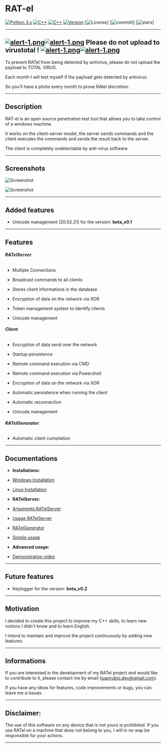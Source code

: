 
  

# RAT-el

  

[![Python 3.x](https://img.shields.io/badge/Language-Python3-blue.svg)](https://www.python.org/) [![C++](https://img.shields.io/badge/Language-C++-ff69b4.svg)](https://www.cplusplus.com/) [![C++](https://img.shields.io/badge/Language-SQL-grey.svg)](https://en.wikipedia.org/wiki/SQL) [![Version](https://img.shields.io/badge/Version-Beta-green.svg)](https://github.com/FrenchCisco/RATel) [![License](https://img.shields.io/badge/License-MIT-green.svg)] [![committ](https://img.shields.io/github/commit-activity/m/FrenchCisco/ratel)] [![stars]( https://img.shields.io/github/stars/frenchcisco/ratel?style=social)]

  

---

  

## [![alert-1.png](https://i.postimg.cc/kXryfM9b/alert-1.png)](https://postimg.cc/RqRf0BWS)[![alert-1.png](https://i.postimg.cc/kXryfM9b/alert-1.png)](https://postimg.cc/RqRf0BWS) Please do not upload to virustotal ! [![alert-1.png](https://i.postimg.cc/kXryfM9b/alert-1.png)](https://postimg.cc/RqRf0BWS)[![alert-1.png](https://i.postimg.cc/kXryfM9b/alert-1.png)](https://postimg.cc/RqRf0BWS)

  
  

To prevent RATel from being detected by antivirus, please do not upload the payload to TOTAL VIRUS.

Each month I will test myself if the payload gets detected by antivirus.

So you’ll have a photo every month to prove RAtel discretion.

  

---

  

## Description

  

RAT-el is an open source penetration test tool that allows you to take control of a windows machine.

It works on the client-server model, the server sends commands and the client executes the commands and sends the result back to the server.

The client is completely undetectable by anti-virus software.

  

---

  

## Screenshots

![Screenshot](https://github.com/FrenchCisco/RATel/blob/main/docs/pics/banner.png)

![Screenshot](https://github.com/FrenchCisco/RATel/blob/main/docs/pics/--list.png)

  

---

## Added features  
  - Unicode management (20.02.21) for the version: **beta_v0.1**
  
 ---

## Features

  

###### **RATelServer**:

- Multiple Connections

- Broadcast commands to all clients

- Stores client informations in the database

- Encryption of data on the network via XOR

- Token management system to identify clients

- Unicode management
  

###### **Client**:

- Encryption of data send over the network

- Startup persistence

- Remote command execution via CMD

- Remote command execution via Powershell

- Encryption of data on the network via XOR

- Automatic persistence when running the client

- Automatic reconnection

- Unicode management
  

###### **RATelGenerator**:

- Automatic client compilation

---
  

## Documentations

-  **Installations:**

-  [Windows Installation](https://github.com/FrenchCisco/RATel/wiki/Windows-Installation-Tutorial)

-  [Linux Installation](https://github.com/FrenchCisco/RATel/wiki/Linux-Installation-Tutorial)

-  **RATelServer:**

-  [Arguments RATelServer](https://github.com/FrenchCisco/RATel/wiki/Documentation-RATelServer-Argument)

-  [Usage RATelServer](https://github.com/FrenchCisco/RATel/wiki/Usage--RATelServer)

-  [RATelGenerator](https://github.com/FrenchCisco/RATel/wiki/Usage-RATelGenerator)

-  [Simple usage](https://github.com/FrenchCisco/RATel/wiki/Simple-usage)

-  **Advanced usage:**

-  [Demonstration video](https://www.youtube.com/watch?v=71Cs0qb9B-Y)

---

## Future features 

- Keylogger for the version: **beta_v0.2**

---
  

## Motivation

I decided to create this project to improve my C++ skills, to learn new notions I didn't know and to learn English.

I intend to maintain and improve the project continuously by adding new features.

  

---

  

## Informations

If you are interested in the development of my RATel project and would like to contribute to it, please contact me by email (juanrubio.dev@gmail.com).

If you have any ideas for features, code improvements or bugs, you can leave me a issues.

  

---

  

## Disclaimer:

The use of this software on any device that is not yours is prohibited. If you use RATel on a machine that does not belong to you, I will in no way be responsible for your actions.

  

---